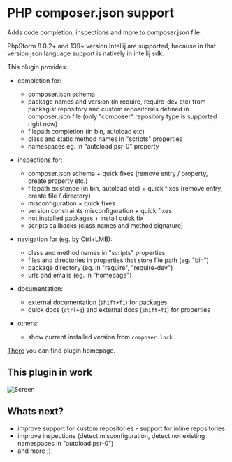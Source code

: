 # PHP composer.json support

Adds code completion, inspections and more to composer.json file.

PhpStorm 8.0.2+ and 139+ version Intellij are supported, because in that version json language support is natively in
intellij sdk.

This plugin provides:

* completion for:
    * composer.json schema
    * package names and version (in require, require-dev etc) from packagist repository and custom repositories defined in composer.json file (only "composer" repository type is supported right now)
    * filepath completion (in bin, autoload etc)
    * class and static method names in "scripts" properties
    * namespaces eg. in "autoload.psr-0" property

* inspections for:
    * composer.json schema + quick fixes (remove entry / property, create property etc.)
    * filepath existence (in bin, autoload etc) + quick fixes (remove entry, create file / directory)
    * misconfiguration + quick fixes
    * version constraints misconfiguration + quick fixes
    * not installed packages + install quick fix
    * scripts callbacks (class names and method signature)

* navigation for (eg. by Ctrl+LMB):
    * class and method names in "scripts" properties
    * files and directories in properties that store file path (eg. "bin")
    * package directory (eg. in "require", "require-dev")
    * urls and emails (eg. in "homepage")

* documentation:
    * external documentation (`shift+f1`) for packages
    * quick docs (`ctrl+q`) and external docs (`shift+f1`) for properties

* others:
    * show current installed version from `composer.lock`

[There][2] you can find plugin homepage.

## This plugin in work

![Screen][1]

## Whats next?

* improve support for custom repositories - support for inline repositories
* improve inspections (detect misconfiguration, detect not existing namespaces in "autoload.psr-0")
* and more ;)

[1]: https://plugins.jetbrains.com/files/7631/screenshot_14847.png
[2]: https://plugins.jetbrains.com/plugin/7631